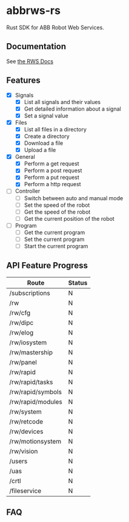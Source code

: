 # abbrws-rs

Rust SDK for ABB Robot Web Services.

## Documentation

See [the RWS Docs]([https://fuellabs.github.io/fuels-rs/latest/](https://developercenter.robotstudio.com/api/RWS))

## Features

- [x] Signals
    - [x] List all signals and their values
    - [x] Get detailed information about a signal
    - [x] Set a signal value
- [x] Files
    - [x] List all files in a directory
    - [x] Create a directory
    - [x] Download a file
    - [x] Upload a file
- [x] General
    - [x] Perform a get request
    - [x] Perform a post request
    - [x] Perform a put request
    - [x] Perform a http request
- [ ] Controller
    - [ ] Switch between auto and manual mode
    - [ ] Set the speed of the robot
    - [ ] Get the speed of the robot
    - [ ] Get the current position of the robot
- [ ] Program
    - [ ] Get the current program
    - [ ] Set the current program
    - [ ] Start the current program

## API Feature Progress

| Route | Status |
| --- | --- |
| /subscriptions | N |
| /rw | N |
| /rw/cfg | N |
| /rw/dipc | N |
| /rw/elog | N |
| /rw/iosystem | N |
| /rw/mastership | N |
| /rw/panel | N |
| /rw/rapid | N |
| /rw/rapid/tasks | N |
| /rw/rapid/symbols | N |
| /rw/rapid/modules | N |
| /rw/system | N |
| /rw/retcode | N |
| /rw/devices | N |
| /rw/motionsystem | N |
| /rw/vision | N |
| /users | N |
| /uas | N |
| /crtl | N |
| /fileservice | N |

## FAQ
